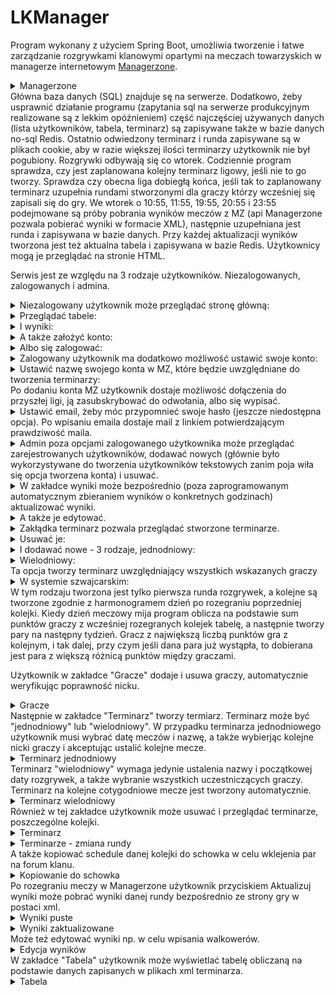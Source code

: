 # LKManager



Program wykonany z użyciem Spring Boot, umożliwia tworzenie i łatwe zarządzanie rozgrywkami klanowymi opartymi na meczach towarzyskich w managerze internetowym <a href ="https://www.managerzone.com/">Managerzone</a>.
<details >
 <summary>Managerzone</summary>
<a href="https://ibb.co/Fw73RyL"><img src="https://i.ibb.co/fp0Fjyz/mz.png" alt="mz" border="0" /></a>
</details>
Główna baza danych (SQL) znajduje sę na serwerze. Dodatkowo, żeby usprawnić działanie programu (zapytania sql na serwerze produkcyjnym realizowane są z lekkim opóźnieniem) część najczęściej używanych danych (lista użytkowników, tabela, terminarz) są zapisywane także w bazie danych no-sql Redis. Ostatnio odwiedzony terminarz i runda zapisywane są w plikach cookie, aby w razie większej ilości terminarzy użytkownik nie był pogubiony.
Rozgrywki odbywają się co wtorek. Codziennie program sprawdza, czy jest zaplanowana kolejny terminarz ligowy, jeśli nie to go tworzy. Sprawdza czy obecna liga dobiegłą końca, jeśli tak to zaplanowany terminarz uzupełnia rundami stworzonymi dla graczy którzy wcześniej się zapisali się do gry. We wtorek o 10:55, 11:55, 19:55, 20:55 i 23:55 podejmowane są próby pobrania wyników meczów z MZ (api Managerzone pozwala pobierać wyniki w formacie XML), następnie uzupełniana jest runda i zapisywana w bazie danych. Przy każdej aktualizacji wyników tworzona jest też aktualna tabela i zapisywana w bazie Redis. Użytkownicy mogą je przeglądać na stronie HTML. 

Serwis jest ze względu na 3 rodzaje użytkowników. Niezalogowanych, zalogowanych i admina.

<details >
 <summary>Niezalogowany użytkownik może przeglądać stronę główną:</summary>
<a href="https://ibb.co/T0Cr9CZ"><img src="https://i.ibb.co/M1X9FXb/Screenshot-2024-10-17-at-00-01-05-LK-Manager.png" alt="Screenshot-2024-10-17-at-00-01-05-LK-Manager" border="0"></a>

</details>
<details >
 <summary>Przeglądać tabele:
</summary>
<a href="https://ibb.co/51tQdsf"><img src="https://i.ibb.co/6yVK2Df/Screenshot-2024-10-17-at-00-02-23-Title.png" alt="Screenshot-2024-10-17-at-00-02-23-Title" border="0"></a>

</details>
<details >
 <summary>I wyniki:
</summary>
<a href="https://ibb.co/T4rX2wd"><img src="https://i.ibb.co/BywD3fF/Screenshot-2024-10-17-at-00-02-37-Navbar.png" alt="Screenshot-2024-10-17-at-00-02-37-Navbar" border="0"></a>

</details>
<details >
 <summary>A także założyć konto:
</summary>
<a href="https://ibb.co/JH16rkN"><img src="https://i.ibb.co/QMgSYmZ/Screenshot-2024-10-17-at-00-02-49-Sign-up.png" alt="Screenshot-2024-10-17-at-00-02-49-Sign-up" border="0"></a>

</details>

<details >
 <summary>Albo się zalogować:
</summary>
<a href="https://ibb.co/ZgX7pYP"><img src="https://i.ibb.co/bvmDM2Z/Screenshot-2024-10-17-at-00-02-59-Log-in.png" alt="Screenshot-2024-10-17-at-00-02-59-Log-in" border="0"></a>

</details>

<details >
 <summary>Zalogowany użytkownik ma dodatkowo możliwość ustawić swoje konto:
</summary>


</details>
<details >
 <summary>Ustawić nazwę swojego konta w MZ, które będzie uwzględniane do tworzenia terminarzy:
</summary>


</details>
Po dodaniu konta MZ użytkownik dostaje możliwość dołączenia do przyszłej ligi, ją zasubskrybować do odwołania, albo się wypisać.

<details >
 <summary>Ustawić email, żeby móc przypomnieć swoje hasło (jeszcze niedostępna opcja). Po wpisaniu emaila dostaje mail z linkiem potwierdzającym prawdziwość maila.
</summary>


</details>

<details >
 <summary>Admin poza opcjami zalogowanego użytkownika może przeglądać zarejestrowanych użytkowników, dodawać nowych (głównie było wykorzystywane do tworzenia użytkowników tekstowych zanim poja wiła się opcja tworzena konta) i usuwać.
</summary>


</details>

<details >
 <summary>W zakładce wyniki może bezpośrednio (poza zaprogramowanym automatycznym zbieraniem wyników o konkretnych godzinach) aktualizować wyniki. 
</summary>


</details>
<details >
 <summary>A także je edytować.
</summary>


</details>
<details >
 <summary>Zakłądka terminarz pozwala przeglądać stworzone terminarze.
</summary>


</details>
<details >
 <summary>Usuwać je:
</summary>


</details>
<details >
 <summary>I dodawać nowe - 3 rodzaje, jednodniowy:
</summary>


</details>
<details >
 <summary>Wielodniowy:
</summary>


</details>
Ta opcja tworzy terminarz uwzględniający wszystkich wskazanych graczy 

<details >
 <summary>W systemie szwajcarskim:
</summary>


</details>
W tym rodzaju tworzona jest tylko pierwsza runda rozgrywek, a kolejne są tworzone zgodnie z harmonogramem dzień po rozegraniu poprzedniej kolejki. Kiedy dzień meczowy mija program oblicza na podstawie sum punktów graczy z wcześniej rozegranych kolejek tabelę, a następnie tworzy pary na następny tydzień. Gracz z największą liczbą punktów gra z kolejnym, i tak dalej, przy czym jeśli dana para już wystąpła, to dobierana jest para z większą różnicą punktów między graczami.





Użytkownik w zakładce "Gracze" dodaje i usuwa graczy, automatycznie weryfikując poprawność nicku.
<details >
 <summary>Gracze</summary>
<a href="https://ibb.co/wYFYFHn"><img src="https://i.ibb.co/TrxrxXQ/gracze.png" alt="gracze" border="0"></a>

</details>
Następnie w zakładce "Terminarz" tworzy termiarz. Terminarz może być "jednodniowy" lub "wielodniowy". 
W przypadku terminarza jednodniowego użytkownik musi wybrać datę meczów i nazwę, a także wybierjąc kolejne nicki graczy i akceptując ustalić kolejne mecze. 
<details >
 <summary>Terminarz jednodniowy</summary>
<a href="https://ibb.co/dM4pm97"><img src="https://i.ibb.co/2h3MZ25/schedule-dodaj1dniowy.png" alt="schedule-dodaj1dniowy" border="0"></a>

</details>
Terminarz "wielodniowy" wymaga jedynie ustalenia nazwy i początkowej daty rozgrywek, a także wybranie wszystkich uczestniczących graczy. Terminarz na kolejne cotygodniowe mecze jest tworzony automatycznie.
<details >
 <summary>Terminarz wielodniowy</summary>
<a href="https://ibb.co/pvtDCzQ"><img src="https://i.ibb.co/ccG5zFw/schedule-dodajwielodniowy.png" alt="schedule-dodajwielodniowy" border="0"></a>

</details>
Również w tej zakładce użytkownik może usuwać i przeglądać terminarze, poszczególne kolejki.

<details >
 <summary>Terminarz</summary>
<a href="https://ibb.co/2qYdBXg"><img src="https://i.ibb.co/H7pqQmn/schedule.png" alt="schedule" border="0"></a>

</details>
<details >
 <summary>Terminarze - zmiana rundy</summary>
<a href="https://ibb.co/QcNvrcg"><img src="https://i.ibb.co/j5Mkg5N/schedule-zmiana-rundy.png" alt="schedule-zmiana-rundy" border="0"></a>

</details>
A także kopiować schedule danej kolejki do schowka w celu wklejenia par na forum klanu.
<details >
 <summary>Kopiowanie do schowka</summary>
<a href="https://ibb.co/m4n8Xdh"><img src="https://i.ibb.co/DQBp8mw/kopiowanie-do-schowka.png" alt="kopiowanie-do-schowka" border="0"></a>

</details>
Po rozegraniu meczy w Managerzone użytkownik przyciskiem Aktualizuj wyniki może pobrać wyniki danej rundy bezpośrednio ze strony gry w postaci xml. 
<details>
 <summary>Wyniki puste</summary>
<a href="https://ibb.co/XbDwgd2"><img src="https://i.ibb.co/Cz6rZX1/wyniki-puste.png" alt="wyniki-puste" border="0"></a>

</details>


<details>
 <summary>Wyniki zaktualizowane</summary>
<a href="https://ibb.co/zXyVVMF"><img src="https://i.ibb.co/bsS550F/wyniki-uzupeln.png" alt="wyniki-uzupeln" border="0"></a>

</details>
Może też edytować wyniki np. w celu wpisania walkowerów.
<details >
 <summary>Edycja wyników</summary>
<a href="https://ibb.co/BZqtrt6"><img src="https://i.ibb.co/2tgysyM/wyniki-edycja.png" alt="wyniki-edycja" border="0"></a>

</details>
W zakładce "Tabela" użytkownik może wyświetlać tabelę obliczaną na podstawie danych zapisanych w plikach xml terminarza.
<details >
 <summary>Tabela</summary>
<a href="https://ibb.co/s3JQ9Fz"><img src="https://i.ibb.co/pXrZj35/table.png" alt="table" border="0"></a>

</details>
